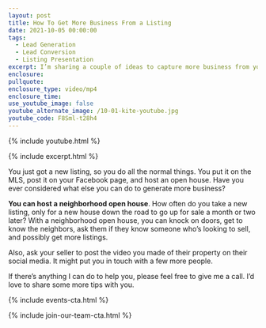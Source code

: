 ```yaml
---
layout: post
title: How To Get More Business From a Listing
date: 2021-10-05 00:00:00
tags:
  - Lead Generation
  - Lead Conversion
  - Listing Presentation
excerpt: I’m sharing a couple of ideas to capture more business from your listings.
enclosure:
pullquote:
enclosure_type: video/mp4
enclosure_time:
use_youtube_image: false
youtube_alternate_image: /10-01-kite-youtube.jpg
youtube_code: F8Sml-t28h4
---
```

{% include youtube.html %}

{% include excerpt.html %}

You just got a new listing, so you do all the normal things. You put it on the MLS, post it on your Facebook page, and host an open house. Have you ever considered what else you can do to generate more business?

**You can host a neighborhood open house**. How often do you take a new listing, only for a new house down the road to go up for sale a month or two later? With a neighborhood open house, you can knock on doors, get to know the neighbors, ask them if they know someone who’s looking to sell, and possibly get more listings.

Also, ask your seller to post the video you made of their property on their social media. It might put you in touch with a few more people.

If there’s anything I can do to help you, please feel free to give me a call. I’d love to share some more tips with you.

{% include events-cta.html %}

{% include join-our-team-cta.html %}
